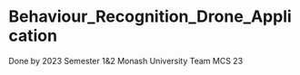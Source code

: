 # Behaviour_Recognition_Drone_Application
Done by 2023 Semester 1&amp;2 Monash University Team MCS 23
